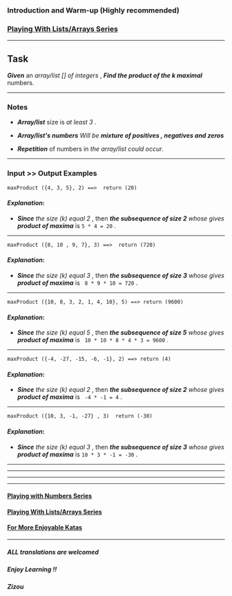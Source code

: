 <h3 id="introduction-and-warm-up-highly-recommended">Introduction and Warm-up (Highly recommended)</h3>
<h3 id="playing-with-listsarrays-series"><a href="https://www.codewars.com/collections/playing-with-lists-slash-arrays" target="_blank">Playing With Lists/Arrays Series</a></h3>
<hr>
<h2 id="task">Task</h2>
<p><strong><em>Given</em></strong> an <em>array/list [] of integers</em> , <strong><em>Find the product of the k maximal</em></strong> numbers.</p>
<hr>
<h3 id="notes">Notes</h3>
<ul>
<li><p><strong><em>Array/list</em></strong> size is <em>at least 3</em> .</p>
</li>
<li><p><strong><em>Array/list's numbers</em></strong>  <em>Will be</em> <strong><em>mixture of positives , negatives and zeros</em></strong> </p>
</li>
<li><p><strong><em>Repetition</em></strong> of numbers in <em>the array/list could occur</em>.</p>
</li>
</ul>
<hr>
<h3 id="input--output-examples">Input &gt;&gt; Output Examples</h3>
<pre><code>maxProduct ({4, 3, 5}, 2) ==&gt;  return (20)
</code></pre>
<h4 id="explanation"><em>Explanation</em>:</h4>
<ul>
<li><strong><em>Since</em></strong> <em>the size (k) equal 2</em> , then <strong><em>the subsequence of size 2</em></strong> <em>whose gives</em> <strong><em>product of maxima</em></strong>  is <code>5 * 4 = 20</code> .</li>
</ul>
<hr>
<pre><code>maxProduct ({8, 10 , 9, 7}, 3) ==&gt;  return (720)
</code></pre>
<h4 id="explanation-1"><em>Explanation</em>:</h4>
<ul>
<li><strong><em>Since</em></strong> <em>the size (k) equal 3</em> , then <strong><em>the subsequence of size 3</em></strong> <em>whose gives</em> <strong><em>product of maxima</em></strong>  is <code> 8 * 9 * 10 = 720</code> .</li>
</ul>
<hr>
<pre><code>maxProduct ({10, 8, 3, 2, 1, 4, 10}, 5) ==&gt; return (9600)
</code></pre>
<h4 id="explanation-2"><em>Explanation</em>:</h4>
<ul>
<li><strong><em>Since</em></strong> <em>the size (k) equal 5</em> , then <strong><em>the subsequence of size 5</em></strong> <em>whose gives</em> <strong><em>product of maxima</em></strong>  is <code> 10 * 10 * 8 * 4 * 3 = 9600</code> .</li>
</ul>
<hr>
<pre><code>maxProduct ({-4, -27, -15, -6, -1}, 2) ==&gt; return (4)
</code></pre>
<h4 id="explanation-3"><em>Explanation</em>:</h4>
<ul>
<li><strong><em>Since</em></strong> <em>the size (k) equal 2</em> , then <strong><em>the subsequence of size 2</em></strong> <em>whose gives</em> <strong><em>product of maxima</em></strong>  is <code> -4 * -1 = 4</code> .</li>
</ul>
<hr>
<pre><code>maxProduct ({10, 3, -1, -27} , 3)  return (-30)
</code></pre>
<h4 id="explanation-4"><em>Explanation</em>:</h4>
<ul>
<li><strong><em>Since</em></strong> <em>the size (k) equal 3</em> , then <strong><em>the subsequence of size 3</em></strong> <em>whose gives</em> <strong><em>product of maxima</em></strong>  is <code>10 * 3 * -1 = -30</code> .</li>
</ul>
<hr>
<hr>
<hr>
<hr>
<h4 id="playing-with-numbers-series"><a href="https://www.codewars.com/collections/playing-with-numbers" target="_blank">Playing with Numbers Series</a></h4>
<h4 id="playing-with-listsarrays-series-1"><a href="https://www.codewars.com/collections/playing-with-lists-slash-arrays" target="_blank">Playing With Lists/Arrays Series</a></h4>
<h4 id="for-more-enjoyable-katas"><a href="http://www.codewars.com/users/MrZizoScream/authored" target="_blank">For More Enjoyable Katas</a></h4>
<hr>
<h5 id="all-translations-are-welcomed">ALL translations are welcomed</h5>
<h5 id="enjoy-learning-">Enjoy Learning !!</h5>
<h5 id="zizou">Zizou</h5>